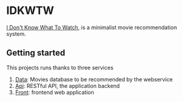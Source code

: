 # IDKWTW

[I Don't Know What To Watch](https://idontknowwhattowatch.com), is a minimalist movie recommendation system.

## Getting started

This projects runs thanks to three services

1. [Data](data/): Movies database to be recommended by the webservice
2. [Api](api/): RESTful API, the application backend
3. [Front](front/): frontend web application
